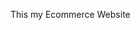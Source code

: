 This my Ecommerce Website

<!---
Abhiraj1515/Abhiraj1515 is a ✨ special ✨ repository because its `README.md` (this file) appears on your GitHub profile.
You can click the Preview link to take a look at your changes.
--->

